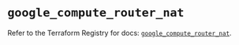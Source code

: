 # `google_compute_router_nat`

Refer to the Terraform Registry for docs: [`google_compute_router_nat`](https://registry.terraform.io/providers/hashicorp/google/5.16.0/docs/resources/compute_router_nat).
